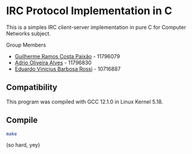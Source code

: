 # IRC Protocol Implementation in C

This is a simples IRC client-server implementation in pure C for Computer Networks subject.

Group Members

- [Guilherme Ramos Costa Paixão](https://guip.dev) - 11796079
- [Adrio Oliveira Alves](https://github.com/adriooa) - 11796830
- [Eduardo Vinicius Barbosa Rossi](https://github.com/RossiEduardo) - 10716887

## Compatibility

This program was compiled with GCC 12.1.0 in Linux Kernel 5.18.

## Compile

```sh
make
```
(so hard, yey)
